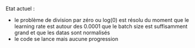 Etat actuel : 
- le problème de division par zéro ou log(0) est résolu du moment que le learning rate est autour des 0.0001 
  que le batch size est suffisamment grand et que les datas sont normalisés
- le code se lance mais aucune progression
